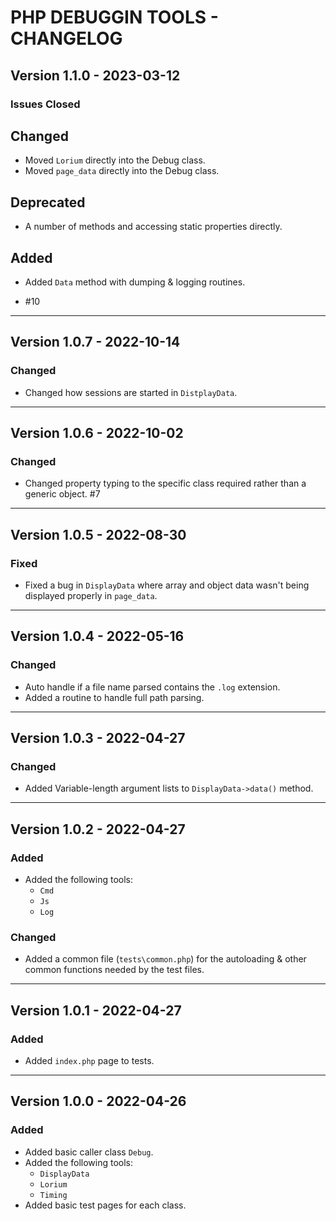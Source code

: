 # PHP DEBUGGIN TOOLS - CHANGELOG

## Version 1.1.0 - 2023-03-12

### Issues Closed

## Changed

- Moved `Lorium` directly into the Debug class.
- Moved `page_data` directly into the Debug class.

## Deprecated

- A number of methods and accessing static properties directly.

## Added

- Added `Data` method with dumping & logging routines.

- #10

---

## Version 1.0.7 - 2022-10-14

### Changed

- Changed how sessions are started in `DistplayData`.

---

## Version 1.0.6 - 2022-10-02

### Changed

- Changed property typing to the specific class required rather than a generic object. #7

---

## Version 1.0.5 - 2022-08-30

### Fixed

- Fixed a bug in `DisplayData` where array and object data wasn't being displayed properly in `page_data`.

---

## Version 1.0.4 - 2022-05-16

### Changed

- Auto handle if a file name parsed contains the `.log` extension.
- Added a routine to handle full path parsing.

---

## Version 1.0.3 - 2022-04-27

### Changed

- Added Variable-length argument lists to `DisplayData->data()` method.

---

## Version 1.0.2 - 2022-04-27

### Added

- Added the following tools:
  - `Cmd`
  - `Js`
  - `Log`

### Changed

- Added a common file (`tests\common.php`) for the autoloading & other common functions needed by the test files.

---

## Version 1.0.1 - 2022-04-27

### Added

- Added `index.php` page to tests.

---

## Version 1.0.0 - 2022-04-26

### Added

- Added basic caller class `Debug`.
- Added the following tools:
  - `DisplayData`
  - `Lorium`
  - `Timing`
- Added basic test pages for each class.
